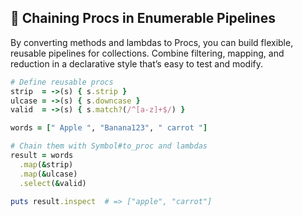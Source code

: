 ## 🔗 Chaining Procs in Enumerable Pipelines
By converting methods and lambdas to Procs, you can build flexible, reusable pipelines for collections. Combine filtering, mapping, and reduction in a declarative style that’s easy to test and modify.

```ruby
# Define reusable procs
strip  = ->(s) { s.strip }
ulcase = ->(s) { s.downcase }
valid  = ->(s) { s.match?(/^[a-z]+$/) }

words = [" Apple ", "Banana123", " carrot "]

# Chain them with Symbol#to_proc and lambdas
result = words
  .map(&strip)
  .map(&ulcase)
  .select(&valid)

puts result.inspect  # => ["apple", "carrot"]
```
